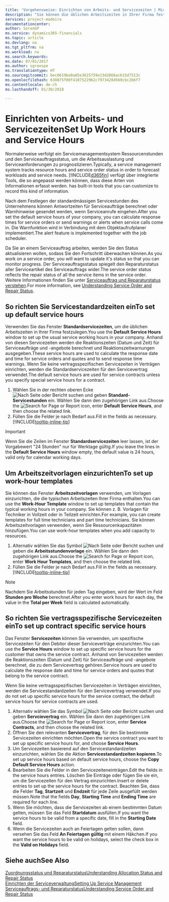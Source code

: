 ```yaml
---
title: 'Vorgehensweise: Einrichten von Arbeits- und Servicezeiten | Microsoft Docs'
description: "Sie können die üblichen Arbeitszeiten in Ihrer Firma festlegen. Anhand von diesen Servicezeiten werden die Reaktionszeiten (Datum und Zeit) für Serviceaufträge und -offerten berechnet und Reaktionszeitwarnungen ausgegeben."
services: project-madeira
documentationcenter: 
author: SorenGP
ms.service: dynamics365-financials
ms.topic: article
ms.devlang: na
ms.tgt_pltfrm: na
ms.workload: na
ms.search.keywords: 
ms.date: 07/01/2017
ms.author: sgroespe
ms.translationtype: HT
ms.sourcegitcommit: bec0619be0a65e3625759e13d2866ac615d7513c
ms.openlocfilehash: 630875f80f4107522962c79734284569cbc2b6f7
ms.contentlocale: de-ch
ms.lasthandoff: 01/30/2018

---
```

# <a name="set-up-work-hours-and-service-hours"></a><span data-ttu-id="05b3a-104">Einrichten von Arbeits- und Servicezeiten</span><span class="sxs-lookup"><span data-stu-id="05b3a-104">Set Up Work Hours and Service Hours</span></span>
<span data-ttu-id="05b3a-105">Normalerweise verfolgt ein Servicemanagementsystem Ressourcenstunden und den Serviceauftragsstatus, um die Arbeitsauslastung und Serviceanforderungen zu prognostizieren.</span><span class="sxs-lookup"><span data-stu-id="05b3a-105">Typically, a service management system tracks resource hours and service order status in order to forecast workloads and service needs.</span></span> [!INCLUDE[d365fin](includes/d365fin_md.md)]<span data-ttu-id="05b3a-106"> verfügt über integrierte Tools, die so angepasst werden können, dass diese Arten von Informationen erfasst werden.</span><span class="sxs-lookup"><span data-stu-id="05b3a-106"> has built-in tools that you can customize to record this kind of information.</span></span>  
  
<span data-ttu-id="05b3a-107">Nach dem Festlegen der standardmässigen Servicestunden des Unternehmens können Antwortzeiten für Serviceaufträge berechnet oder Warnhinweise gesendet werden, wenn Serviceanrufe eingehen.</span><span class="sxs-lookup"><span data-stu-id="05b3a-107">After you set the default service hours of your company, you can calculate response times for service orders or send warnings or alerts when service calls come in.</span></span> <span data-ttu-id="05b3a-108">Die Warnfunktion wird in Verbindung mit dem Objektaufrufplaner implementiert.</span><span class="sxs-lookup"><span data-stu-id="05b3a-108">The alert feature is implemented together with the job scheduler.</span></span>   
  
<span data-ttu-id="05b3a-109">Da Sie an einem Serviceauftrag arbeiten, werden Sie den Status aktualisieren wollen, sodass Sie den Fortschritt überwachen können.</span><span class="sxs-lookup"><span data-stu-id="05b3a-109">As you work on a service order, you will want to update it's status so that you can monitor progress.</span></span> <span data-ttu-id="05b3a-110">Der Serviceauftragsstatus spiegelt den Reparaturstatus aller Serviceartikel des Serviceauftrags wider.</span><span class="sxs-lookup"><span data-stu-id="05b3a-110">The service order status reflects the repair status of all the service items in the service order.</span></span> <span data-ttu-id="05b3a-111">Weitere Informationen finden Sie unter [Serviceauftrag und Reparaturstatus verstehen](service-order-repair-status.md).</span><span class="sxs-lookup"><span data-stu-id="05b3a-111">For more information, see [Understanding Service Order and Repair Status](service-order-repair-status.md).</span></span> 

## <a name="to-set-up-default-service-hours"></a><span data-ttu-id="05b3a-112">So richten Sie Servicestandardzeiten ein</span><span class="sxs-lookup"><span data-stu-id="05b3a-112">To set up default service hours</span></span>  
<span data-ttu-id="05b3a-113">Verwenden Sie das Fenster **Standardservicezeiten**, um die üblichen Arbeitszeiten in Ihrer Firma festzulegen.</span><span class="sxs-lookup"><span data-stu-id="05b3a-113">You use the **Default Service Hours** window to set up the usual service working hours in your company.</span></span> <span data-ttu-id="05b3a-114">Anhand von diesen Servicezeiten werden die Reaktionszeiten (Datum und Zeit) für Serviceaufträge und -angebote berechnet und Reaktionszeitwarnungen ausgegeben.</span><span class="sxs-lookup"><span data-stu-id="05b3a-114">These service hours are used to calculate the response date and time for service orders and quotes and to send response time warnings.</span></span> <span data-ttu-id="05b3a-115">Wenn Sie keine vertragsspezifischen Servicezeiten in Verträgen einrichten, werden die Standardservicezeiten für den Servicevertrag verwendet.</span><span class="sxs-lookup"><span data-stu-id="05b3a-115">The default service hours are used for service contracts unless you specify special service hours for a contract.</span></span>  
  
1. <span data-ttu-id="05b3a-116">Wählen Sie in der rechten oberen Ecke ![Nach Seite oder Bericht suchen](media/ui-search/search_small.png "Nach Seite oder Bericht suchen das Symbol") und geben **Standard-Servicestunden** ein. Wählen Sie dann den zugehörigen Link aus.</span><span class="sxs-lookup"><span data-stu-id="05b3a-116">Choose the ![Search for Page or Report](media/ui-search/search_small.png "Search for Page or Report icon") icon, enter **Default Service Hours**, and then choose the related link.</span></span>  
2. <span data-ttu-id="05b3a-117">Füllen Sie die Felder je nach Bedarf aus.</span><span class="sxs-lookup"><span data-stu-id="05b3a-117">Fill in the fields as necessary.</span></span> [!INCLUDE[tooltip-inline-tip](includes/tooltip-inline-tip_md.md)]  
  
> [!IMPORTANT]  
>  <span data-ttu-id="05b3a-118">Wenn Sie die Zeilen im Fenster **Standardservicezeiten** leer lassen, ist der Vorgabewert "24 Stunden" nur für Werktage gültig.</span><span class="sxs-lookup"><span data-stu-id="05b3a-118">If you leave the lines in the **Default Service Hours** window empty, the default value is 24 hours, valid only for calendar working days.</span></span>  
  
## <a name="to-set-up-work-hour-templates"></a><span data-ttu-id="05b3a-119">Um Arbeitszeitvorlagen einzurichten</span><span class="sxs-lookup"><span data-stu-id="05b3a-119">To set up work-hour templates</span></span>
<span data-ttu-id="05b3a-120">Sie können das Fenster **Arbeitszeitvorlagen** verwenden, um Vorlagen einzurichten, die die typischen Arbeitszeiten Ihrer Firma enthalten.</span><span class="sxs-lookup"><span data-stu-id="05b3a-120">You can use the **Work-Hour Template** window to set up templates that contain the typical working hours in your company.</span></span> <span data-ttu-id="05b3a-121">Sie können z. B. Vorlagen für Techniker in Vollzeit oder in Teilzeit einrichten.</span><span class="sxs-lookup"><span data-stu-id="05b3a-121">For example, you can create templates for full time technicians and part time technicians.</span></span> <span data-ttu-id="05b3a-122">Sie können Arbeitszeitvorlagen verwenden, wenn Sie Ressourcenkapazitäten hinzufügen.</span><span class="sxs-lookup"><span data-stu-id="05b3a-122">You can use work-hour templates when you add capacity to resources.</span></span>  
  
1. <span data-ttu-id="05b3a-123">Alternativ wählen Sie das Symbol ![Nach Seite oder Bericht suchen](media/ui-search/search_small.png "Nach Seite oder Bericht suchen") und geben die **Arbeitsstundenvorlage** ein. Wählen Sie dann den zugehörigen Link aus.</span><span class="sxs-lookup"><span data-stu-id="05b3a-123">Choose the ![Search for Page or Report](media/ui-search/search_small.png "Search for Page or Report icon") icon, enter **Work Hour Templates**, and then choose the related link.</span></span>  
2. <span data-ttu-id="05b3a-124">Füllen Sie die Felder je nach Bedarf aus.</span><span class="sxs-lookup"><span data-stu-id="05b3a-124">Fill in the fields as necessary.</span></span> [!INCLUDE[tooltip-inline-tip](includes/tooltip-inline-tip_md.md)]  
  
> [!Note]
> <span data-ttu-id="05b3a-125">Nachdem Sie Arbeitsstunden für jeden Tag eingeben, wird der Wert im Feld **Stunden pro Woche** berechnet.</span><span class="sxs-lookup"><span data-stu-id="05b3a-125">After you enter work hours for each day, the value in the **Total per Week** field is calculated automatically.</span></span>  

## <a name="to-set-up-contract-specific-service-hours"></a><span data-ttu-id="05b3a-126">So richten Sie vertragsspezifische Servicezeiten ein</span><span class="sxs-lookup"><span data-stu-id="05b3a-126">To set up contract specific service hours</span></span>  
<span data-ttu-id="05b3a-127">Das Fenster **Servicezeiten** können Sie verwenden, um spezifische Servicezeiten für den Debitor dieser Serviceverträge einzurichten.</span><span class="sxs-lookup"><span data-stu-id="05b3a-127">You can use the **Service Hours** window to set up specific service hours for the customer that owns the service contract.</span></span> <span data-ttu-id="05b3a-128">Anhand von Servicezeiten werden die Reaktionszeiten (Datum und Zeit) für Serviceaufträge und -angebote berechnet, die zu dem Servicevertrag gehören.</span><span class="sxs-lookup"><span data-stu-id="05b3a-128">Service hours are used to calculate the response date and time for service orders and quotes that belong to the service contract.</span></span>  
  
<span data-ttu-id="05b3a-129">Wenn Sie keine vertragsspezifischen Servicezeiten in Verträgen einrichten, werden die Servicestandardzeiten für den Servicevertrag verwendet.</span><span class="sxs-lookup"><span data-stu-id="05b3a-129">If you do not set up specific service hours for the service contract, the default service hours for service contracts are used.</span></span>  
  
1. <span data-ttu-id="05b3a-130">Alternativ wählen Sie das Symbol ![Nach Seite oder Bericht suchen](media/ui-search/search_small.png "Nach Seite oder Bericht suchen") und geben **Servcievertrag** ein. Wählen Sie dann den zugehörigen Link aus.</span><span class="sxs-lookup"><span data-stu-id="05b3a-130">Choose the ![Search for Page or Report](media/ui-search/search_small.png "Search for Page or Report icon") icon, enter **Service Contracts**, and then choose the related link.</span></span>  
2. <span data-ttu-id="05b3a-131">Öffnen Sie den relevanten  **Servicevertrag**, für den Sie bestimmte Servicezeiten einrichten möchten.</span><span class="sxs-lookup"><span data-stu-id="05b3a-131">Open the service contract you want to set up specific service hours for, and choose **Service Hours**.</span></span>  
4. <span data-ttu-id="05b3a-132">Um Servicezeiten basierend auf den Servicestandardzeiten einzurichten, wählen Sie die Aktion **Servicestandardzeiten kopieren**.</span><span class="sxs-lookup"><span data-stu-id="05b3a-132">To set up service hours based on default service hours, choose the **Copy Default Service Hours** action.</span></span>  
5. <span data-ttu-id="05b3a-133">Bearbeiten Sie die Felder in den Servicezeiteneinträgen.</span><span class="sxs-lookup"><span data-stu-id="05b3a-133">Edit the fields in the service hours entries.</span></span> <span data-ttu-id="05b3a-134">Löschen Sie Einträge oder fügen Sie sie ein, um die Servicezeiten für den Vertrag einzurichten.</span><span class="sxs-lookup"><span data-stu-id="05b3a-134">Insert or delete entries to set up the service hours for the contract.</span></span> <span data-ttu-id="05b3a-135">Beachten Sie, dass die Felder **Tag**, **Startzeit** und **Endzeit** für jede Zeile ausgefüllt werden müssen.</span><span class="sxs-lookup"><span data-stu-id="05b3a-135">Note that the fields **Day**, **Starting Time** and **Ending Time** are required for each line.</span></span>  
6. <span data-ttu-id="05b3a-136">Wenn Sie möchten, dass die Servicezeiten ab einem bestimmten Datum gelten, müssen Sie das Feld **Startdatum** ausfüllen.</span><span class="sxs-lookup"><span data-stu-id="05b3a-136">If you want the service hours to be valid from a specific date, fill in the **Starting Date** field.</span></span>  
7. <span data-ttu-id="05b3a-137">Wenn die Servicezeiten auch an Feiertagen gelten sollen, dann versehen Sie das Feld **An Feiertagen gültig** mit einem Häkchen.</span><span class="sxs-lookup"><span data-stu-id="05b3a-137">If you want the service hours to be valid on holidays, select the check box in the **Valid on Holidays** field.</span></span>  

## <a name="see-also"></a><span data-ttu-id="05b3a-138">Siehe auch</span><span class="sxs-lookup"><span data-stu-id="05b3a-138">See Also</span></span>  
[<span data-ttu-id="05b3a-139">Zuordnungsstatus und Reparaturstatus</span><span class="sxs-lookup"><span data-stu-id="05b3a-139">Understanding Allocation Status and Repair Status</span></span>](service-allocation-status-and-repair-status.md)  
[<span data-ttu-id="05b3a-140">Einrichten der Serviceverwaltung</span><span class="sxs-lookup"><span data-stu-id="05b3a-140">Setting Up Service Management</span></span>](service-setup-service.md)  
[<span data-ttu-id="05b3a-141">Serviceauftrags- und Reparaturstatus</span><span class="sxs-lookup"><span data-stu-id="05b3a-141">Understanding Service Order and Repair Status</span></span>](service-order-repair-status.md)  

